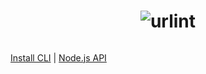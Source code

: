<h1 align="center">
  <img src="https://rawgit.com/urlint/www/master/static/images/preview.png" alt="urlint">
</h1>

######

[Install CLI](https://github.com/urlint/urlint) | [Node.js API](https://github.com/urlint/urlint)
